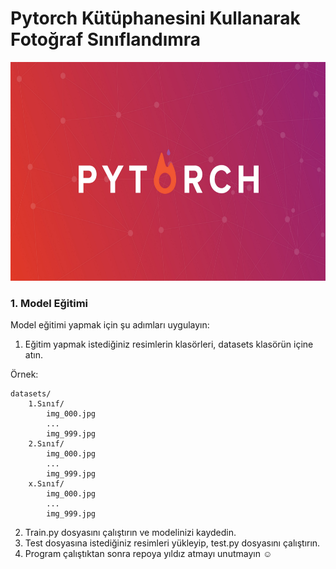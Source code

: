 # Pytorch Kütüphanesini Kullanarak Fotoğraf Sınıflandımra

<img height="350" src="/readme_images/torch.png"/>

### 1. Model Eğitimi

Model eğitimi yapmak için şu adımları uygulayın:

1. Eğitim yapmak istediğiniz resimlerin klasörleri, datasets klasörün içine atın.

Örnek: 
     
```
datasets/ 
    1.Sınıf/
        img_000.jpg
        ...
        img_999.jpg 
    2.Sınıf/ 
        img_000.jpg
        ...
        img_999.jpg 
    x.Sınıf/ 
        img_000.jpg
        ...
        img_999.jpg       
```

2. Train.py dosyasını çalıştırın ve modelinizi kaydedin.
3. Test dosyasına istediğiniz resimleri yükleyip, test.py dosyasını çalıştırın.
4. Program çalıştıktan sonra repoya yıldız atmayı unutmayın ☺️
